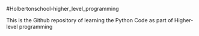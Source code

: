 #Holbertonschool-higher_level_programming

This is the Github repository of learning the Python Code as part of Higher-level programming 
